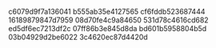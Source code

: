 c6079d9f7a136041
b555ab35e4127565
cf6fddb523687444
16189879847d7959
08d70fe4c9a84650
531d78c4616cd682
ed5df6ec7213df2c
07ff86b3e845d8da
bd601b5958804b5d
03b04929d2be6022
3c4620ec87d4420d
